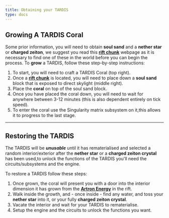 ```yaml
---
title: Obtaining your TARDIS
type: docs
---
```


## Growing A TARDIS Coral
Some prior information, you will need to obtain **soul sand** and a **nether star** or **charged zeiton**, 
we suggest you read this [**rift chunk**](../../mechanics/rift-chunks) webpage as it is necessary to find one of these in the world before you can begin the process.
To **grow** a TARDIS, follow these step-by-step instructions: 

1. To start, you will need to craft a TARDIS Coral (top right).
2. Once a [**rift chunk**](../../mechanics/rift-chunks) is located, you will need to place down a **soul sand** block that is exposed to direct skylight (middle right).
3. Place the **coral** on top of the soul sand block.
4. Once you have placed the coral down, you will need to wait for anywhere between 3-12 minutes (this is also dependent entirely on tick speed).
5. To enter the coral use the Singularity matrix subsystem on it,this allows it to progress to the last stage.

---

## Restoring the TARDIS
The TARDIS will be ***unusable*** until it has rematerialised and selected a random interior/exterior after the **nether star** or a **charged zeiton crystal** has been used,to unlock the functions of the TARDIS you'll need the circuits/subsystems and the engine.

To restore a TARDIS follow these steps:

1. Once grown, the coral will present you with a door into the interior dimension it has grown from the [**Artron Energy**](../../mechanics/artron) in the rift.
2. Walk inside the growth, and - once inside - find any water, and toss your **nether star** into it, or your fully **charged zeiton crystal**.
3. Vacate the interior and wait for your TARDIS to rematerialise.
4. Setup the engine and the circuits to unlock the functions you want.
